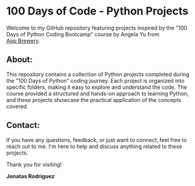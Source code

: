# 100 Days of Code - Python Projects

Welcome to my GitHub repository featuring projects inspired by the "100 Days of Python Coding Bootcamp" course by Angela Yu from  
<a href="https://appbrewery.com/">App Brewery</a>.

## About:  
This repository contains a collection of Python projects completed during the "100 Days of Python" coding journey. Each project is organized into specific folders, making it easy to explore and understand the code. The course provided a structured and hands-on approach to learning Python, and these projects showcase the practical application of the concepts covered.

## Contact:  
If you have any questions, feedback, or just want to connect, feel free to reach out to me. I'm here to help and discuss anything related to these projects.

Thank you for visiting!

**Jonatas Rodriguez**
